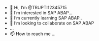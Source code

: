 - 👋 Hi, I’m @TRUPTI12345715
- 👀 I’m interested in SAP ABAP...
- 🌱 I’m currently learning SAP ABAP..
- 💞️ I’m looking to collaborate on SAP ABAP
- ...
- 📫 How to reach me ...

<!---
TRUPTI12345715/TRUPTI12345715 is a ✨ special ✨ repository because its `README.md` (this file) appears on your GitHub profile.
You can click the Preview link to take a look at your changes.
--->
